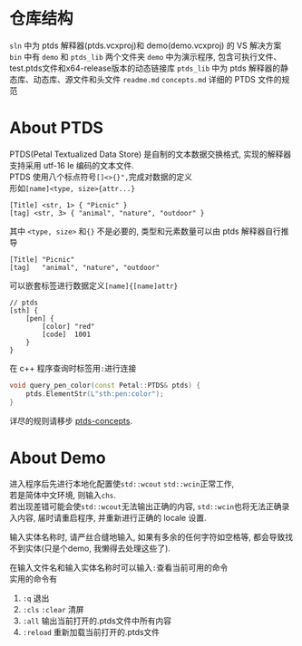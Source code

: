 # 仓库结构

`sln` 中为 ptds 解释器(ptds.vcxproj)和 demo(demo.vcxproj) 的 VS 解决方案  
`bin` 中有 `demo` 和 `ptds_lib` 两个文件夹
`demo` 中为演示程序, 包含可执行文件、test.ptds文件和x64-release版本的动态链接库
`ptds_lib` 中为 ptds 解释器的静态库、动态库、源文件和头文件
`readme.md`
`concepts.md` 详细的 PTDS 文件的规范

# About PTDS
PTDS(Petal Textualized Data Store)
是自制的文本数据交换格式, 实现的解释器支持采用 utf-16 le 编码的文本文件.  
PTDS 使用八个标点符号`[]<>{}",`完成对数据的定义  
形如`[name]<type, size>{attr...}`  
```
[Title] <str, 1> { "Picnic" }
[tag] <str, 3> { "animal", "nature", "outdoor" }
```
其中 `<type, size>` 和`{}` 不是必要的, 类型和元素数量可以由 ptds 解释器自行推导  
```
[Title] "Picnic"
[tag]   "animal", "nature", "outdoor"
```
可以嵌套标签进行数据定义`[name]{[name]attr}`  
```
// ptds
[sth] {
    [pen] {
        [color] "red"
        [code]  1001
    }
}
```
在 c++ 程序查询时标签用`:`进行连接  
``` c++
void query_pen_color(const Petal::PTDS& ptds) {
    ptds.ElementStr(L"sth:pen:color");
}
```
详尽的规则请移步 [ptds-concepts](concepts.md "Standard of PTDS").  

# About Demo

进入程序后先进行本地化配置使`std::wcout` `std::wcin`正常工作,  
若是简体中文环境, 则输入`chs`.  
若出现差错可能会使`std::wcout`无法输出正确的内容, `std::wcin`也将无法正确录入内容, 届时请重启程序, 并重新进行正确的 locale 设置.  

输入实体名称时, 请严丝合缝地输入, 如果有多余的任何字符如空格等, 都会导致找不到实体(只是个demo, 我懒得去处理这些了).  

在输入文件名和输入实体名称时可以输入`:`查看当前可用的命令  
实用的命令有
1. `:q` 退出
2. `:cls` `:clear` 清屏
3. `:all` 输出当前打开的.ptds文件中所有内容
4. `:reload` 重新加载当前打开的.ptds文件
